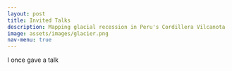 ```yaml
---
layout: post
title: Invited Talks
description: Mapping glacial recession in Peru's Cordillera Vilcanota
image: assets/images/glacier.png
nav-menu: true
---
```


I once gave a talk
